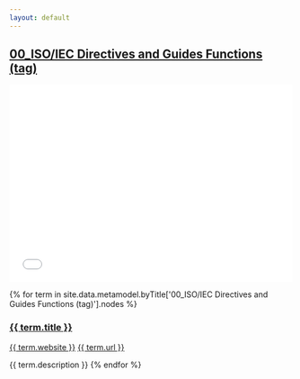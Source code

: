 ```yaml
---
layout: default
---
```

<style>
.initial-content {
  padding-left:5%;
  padding-right:25px;
}
iframe {
  background: url('/loader.jpg') no-repeat center top;
  background-size: 150px 150px;
  min-height: 350px;
}
</style>

## <a href='/_pages/embed?t=00_ISO/IEC Directives and Guides Functions (tag)'>00_ISO/IEC Directives and Guides Functions (tag)</a>

<iframe style='border:0px;background=white;' width='100%' src='{{site.data.urls.unitiddler}}/#00_ISO/IEC Directives and Guides Functions (tag)'></iframe>

{% for term in site.data.metamodel.byTitle['00_ISO/IEC Directives and Guides Functions (tag)'].nodes %}
### <a href='/_pages/embed?t={{ term.title | url_encode }}'>{{ term.title }}</a>

<a href='{{ term.website | url_encode }}'>{{ term.website }}</a>
<a href='{{ term.url | url_encode }}'>{{ term.url }}</a>

{{ term.description }}
{% endfor %}
